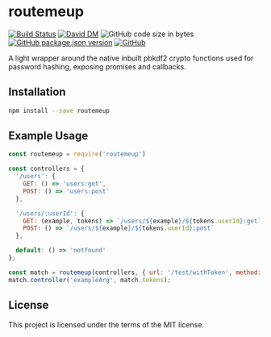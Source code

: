 # routemeup
[![Build Status](https://travis-ci.org/markwylde/routemeup.svg?branch=master)](https://travis-ci.org/markwylde/routemeup)
[![David DM](https://david-dm.org/markwylde/routemeup.svg)](https://david-dm.org/markwylde/routemeup)
![GitHub code size in bytes](https://img.shields.io/github/languages/code-size/markwylde/routemeup)
[![GitHub package.json version](https://img.shields.io/github/package-json/v/markwylde/routemeup)](https://github.com/markwylde/routemeup/releases)
[![GitHub](https://img.shields.io/github/license/markwylde/routemeup)](https://github.com/markwylde/routemeup/blob/master/LICENSE)

A light wrapper around the native inbuilt pbkdf2 crypto functions used for password hashing, exposing promises and callbacks.

## Installation
```bash
npm install --save routemeup
```

## Example Usage
```javascript
const routemeup = require('routemeup')

const controllers = {
  '/users': {
    GET: () => 'users:get',
    POST: () => 'users:post'
  },

  '/users/:userId': {
    GET: (example, tokens) => `/users/${example}/${tokens.userId}:get`,
    POST: () => `/users/${example}/${tokens.userId}:post`
  },

  default: () => 'notfound'
};

const match = routemeup(controllers, { url: '/test/withToken', method: 'get' });
match.controller('exampleArg', match.tokens);
```

## License
This project is licensed under the terms of the MIT license.
